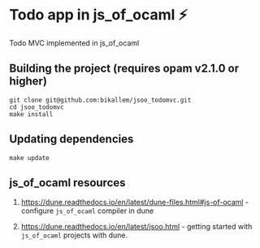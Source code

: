 # Todo app in js_of_ocaml ⚡

Todo MVC implemented in js_of_ocaml

## Building the project (requires opam v2.1.0 or higher)

```
git clone git@github.com:bikallem/jsoo_todomvc.git
cd jsoo_todomvc
make install
```

## Updating dependencies

`make update`

## js_of_ocaml resources

1. https://dune.readthedocs.io/en/latest/dune-files.html#js-of-ocaml - configure `js_of_ocaml` compiler in dune

2. https://dune.readthedocs.io/en/latest/jsoo.html - getting started with `js_of_ocaml` projects with dune.
